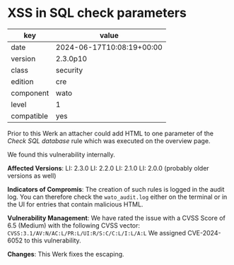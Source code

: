 [//]: # (werk v2)
# XSS in SQL check parameters

key        | value
---------- | ---
date       | 2024-06-17T10:08:19+00:00
version    | 2.3.0p10
class      | security
edition    | cre
component  | wato
level      | 1
compatible | yes


Prior to this Werk an attacher could add HTML to one parameter of the *Check SQL database* rule which was executed on the overview page.

We found this vulnerability internally.

**Affected Versions**:
LI: 2.3.0
LI: 2.2.0
LI: 2.1.0
LI: 2.0.0 (probably older versions as well)

**Indicators of Compromis**:
The creation of such rules is logged in the audit log. You can therefore check the `wato_audit.log` either on the terminal or in the UI for entries that contain malicious HTML.

**Vulnerability Management**:
We have rated the issue with a CVSS Score of 6.5 (Medium) with the following CVSS vector: `CVSS:3.1/AV:N/AC:L/PR:L/UI:R/S:C/C:L/I:L/A:L`
We assigned CVE-2024-6052 to this vulnerability.

**Changes**:
This Werk fixes the escaping.

